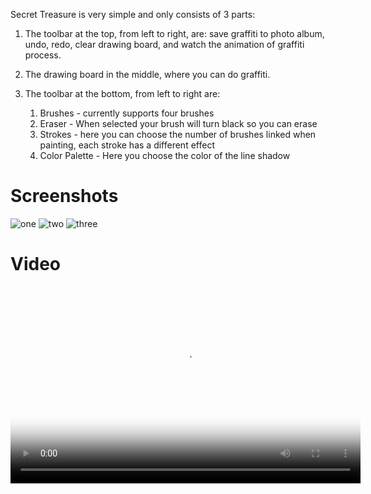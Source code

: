 
Secret Treasure
is very simple and only consists of 3 parts:

1. The toolbar at the top, from left to right, are: save graffiti to photo album, undo, redo, clear drawing board, and watch the animation of graffiti process.

2. The drawing board in the middle, where you can do graffiti.

3. The toolbar at the bottom, from left to right are:
     1. Brushes - currently supports four brushes
     2. Eraser - When selected your brush will turn black so you can erase
     3. Strokes - here you can choose the number of brushes linked when painting, each stroke has a different effect
     4. Color Palette - Here you choose the color of the line shadow

# Screenshots
![one]()
![two]()
![three]()

# Video
 
<video width="560" height="315" src="https://media.w3.org/2010/05/sintel/trailer.mp4" controls="controls" poster="https://media.w3.org/2010/05/sintel/poster.png">

# Contact us

**Email:** aimee.figueredo@gmx.net

or

**Review my app in appstore, I will solve it instantly**